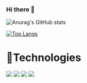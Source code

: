### Hi there 👋

<!--
**adarshjp/adarshjp** is a ✨ _special_ ✨ repository because its `README.md` (this file) appears on your GitHub profile.

Here are some ideas to get you started:

- 🔭 I’m currently working on ...
- 🌱 I’m currently learning ...
- 👯 I’m looking to collaborate on ...
- 🤔 I’m looking for help with ...
- 💬 Ask me about ...
- 📫 How to reach me: ...
- 😄 Pronouns: ...
- ⚡ Fun fact: ...
-->
![Anurag's GitHub stats](https://github-readme-stats.vercel.app/api?username=adarshjp&count_private=true&show_icons=true&theme=dark&&hide=stars,issues,contribs)

[![Top Langs](https://github-readme-stats.vercel.app/api/top-langs/?username=adarshjp&layout=compact&theme=dark)](https://github.com/anuraghazra/github-readme-stats)

# 🔨Technologies 
![](https://img.shields.io/badge/MongoDB-***-informational?style=flat&logo=<LOGO_NAME>&logoColor=white&color=ad51cf)
![](https://img.shields.io/badge/ExpressJS-***-informational?style=flat&logo=<LOGO_NAME>&logoColor=white&color=ad51cf)
![](https://img.shields.io/badge/ReactJS-*-informational?style=flat&logo=<LOGO_NAME>&logoColor=white&color=ad51cf)
![](https://img.shields.io/badge/NodeJS-***-informational?style=flat&logo=<LOGO_NAME>&logoColor=white&color=ad51cf)




